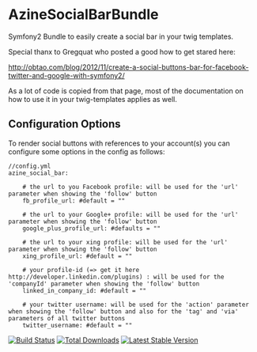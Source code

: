 AzineSocialBarBundle
====================

Symfony2 Bundle to easily create a social bar in your twig templates.

Special thanx to Gregquat who posted a good how to get stared here:

http://obtao.com/blog/2012/11/create-a-social-buttons-bar-for-facebook-twitter-and-google-with-symfony2/

As a lot of code is copied from that page, most of the documentation on how to use it in your twig-templates applies as well.

## Configuration Options

To render social buttons with references to your account(s) you can configure some options in the config as follows:

```
//config.yml
azine_social_bar:

    # the url to you Facebook profile: will be used for the 'url' parameter when showing the 'follow' button
    fb_profile_url: #default = ""

    # the url to your Google+ profile: will be used for the 'url' parameter when showing the 'follow' button
    google_plus_profile_url: #defaults = ""

    # the url to your xing profile: will be used for the 'url' parameter when showing the 'follow' button
    xing_profile_url: #default = ""

    # your profile-id (=> get it here http://developer.linkedin.com/plugins) : will be used for the 'companyId' parameter when showing the 'follow' button
    linked_in_company_id: #default = ""

    # your twitter username: will be used for the 'action' parameter when showing the 'follow' button and also for the 'tag' and 'via' parameters of all twitter buttons 
    twitter_username: #default = ""
```


[![Build Status](https://travis-ci.org/azine/AzineSocialBarBundle.png)](https://travis-ci.org/azine/AzineSocialBarBundle)
[![Total Downloads](https://poser.pugx.org/azine/socialbar-bundle/downloads.png)](https://packagist.org/packages/azine/socialbar-bundle)
[![Latest Stable Version](https://poser.pugx.org/azine/socialbar-bundle/v/stable.png)](https://packagist.org/packages/azine/socialbar-bundle)